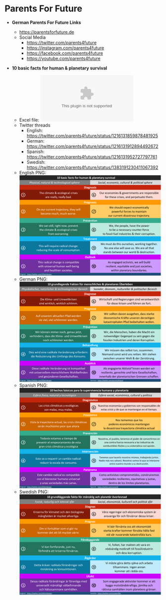 # Parents For Future

* **German Parents For Future Links**
  * https://parentsforfuture.de
  * Social Media
    * https://twitter.com/parents4future
    * https://instagram.com/parents4future
	* https://facebook.com/parents4future
	* https://youtube.com/parents4future
	 
* **10 basic facts for human & planetary survival**
  * Excel file: ![10-basic-facts-for-human-and-planetary-survival.xlsx](/10-basic-facts-for-human-and-planetary-survival.xlsx?raw=true)
  * Twitter threads
    * English: https://twitter.com/parents4future/status/1216131859878481925
    * German: https://twitter.com/parents4future/status/1216131912894492672
    * Spanish: https://twitter.com/parents4future/status/1216131952727797761
	* Swedish: https://twitter.com/parents4future/status/1383191230411067392
  * English PNG: ![English](/10-basic-facts-for-human-and-planetary-survival-English.png)
  * German PNG: ![German](/10-basic-facts-for-human-and-planetary-survival-German.png)
  * Spanish PNG: ![Spanish](/10-basic-facts-for-human-and-planetary-survival-Spanish.png)
  * Swedish PNG: ![Swedish](/10-basic-facts-for-human-and-planetary-survival-Swedish.png)
  